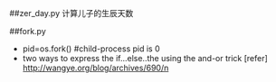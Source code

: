 ##zer_day.py
计算儿子的生辰天数

##fork.py
- pid=os.fork() #child-process pid is 0
- two ways to express the if...else..the using the and-or trick [refer] http://wangye.org/blog/archives/690/n
